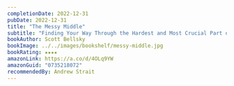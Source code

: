 ```yaml
---
completionDate: 2022-12-31
pubDate: 2022-12-31
title: "The Messy Middle"
subtitle: "Finding Your Way Through the Hardest and Most Crucial Part of Any Bold Venture"
bookAuthor: Scott Bellsky
bookImage: ../../images/bookshelf/messy-middle.jpg
bookRating: ★★★★
amazonLink: https://a.co/d/4OLq9YW
amazonGuid: "0735218072"
recommendedBy: Andrew Strait
---
```

